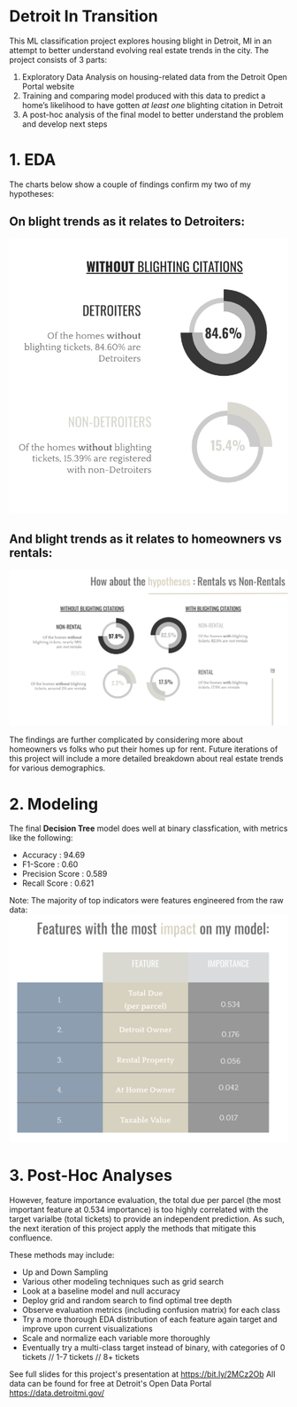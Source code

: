 # Detroit In Transition

This ML classification project explores housing blight in Detroit, MI in an attempt to better understand evolving real estate trends in the city. The project consists of 3 parts:

1. Exploratory Data Analysis on housing-related data from the Detroit Open Portal website
2. Training and comparing model produced with this data to predict a home’s likelihood to have gotten *at least one* blighting citation in Detroit
3. A post-hoc analysis of the final model to better understand the problem and develop next steps


# 1. EDA
The charts below show a couple of findings confirm my two of my hypotheses:

## On blight trends as it relates to Detroiters:
!['blight chart'](https://github.com/rebecca-hh-rosen/detroit_housing_project/blob/master/blight_chart.png)

## And blight trends as it relates to homeowners vs rentals:
!['rentals chart'](https://github.com/rebecca-hh-rosen/detroit_housing_project/blob/master/rentals_chart.png)


The findings are further complicated by considering more about homeowners vs folks who put their homes up for rent. Future iterations of this project will include a more detailed breakdown about real estate trends for various demographics.



# 2. Modeling 

The final **Decision Tree** model does well at binary classfication, with metrics like the following:
- Accuracy : 94.69
- F1-Score : 0.60
- Precision Score : 0.589
- Recall Score : 0.621

Note: The majority of top indicators were features engineered from the raw data:
!['features chart'](https://github.com/rebecca-hh-rosen/detroit_housing_project/blob/master/features_chart.png)



# 3. Post-Hoc Analyses
However, feature importance evaluation, the total due per parcel (the most important feature at 0.534 importance) is too highly correlated with the target varialbe (total tickets) to provide an independent prediction. As such, the next iteration of this project apply the methods that mitigate this confluence.

These methods may include:

- Up and Down Sampling
- Various other modeling techniques such as grid search
- Look at a baseline model and null accuracy
- Deploy grid and random search to find optimal tree depth
- Observe evaluation metrics (including confusion matrix) for each class
- Try a more thorough EDA distribution of each feature again target and improve upon current visualizations
- Scale and normalize each variable more thoroughly
- Eventually try a multi-class target instead of binary, with categories of 0 tickets // 1-7 tickets // 8+ tickets


See full slides for this project's presentation at https://bit.ly/2MCz2Ob
All data can be found for free at Detroit's Open Data Portal https://data.detroitmi.gov/
